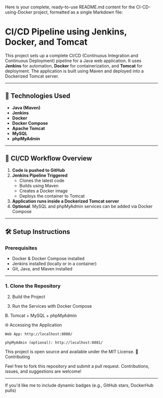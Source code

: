 Here is your complete, ready-to-use README.md content for the CI-CD-using-Docker project, formatted as a single Markdown file:

# CI/CD Pipeline using Jenkins, Docker, and Tomcat

This project sets up a complete CI/CD (Continuous Integration and Continuous Deployment) pipeline for a Java web application. It uses **Jenkins** for automation, **Docker** for containerization, and **Tomcat** for deployment. The application is built using Maven and deployed into a Dockerized Tomcat server.

---

## 🔧 Technologies Used

- **Java (Maven)**
- **Jenkins**
- **Docker**
- **Docker Compose**
- **Apache Tomcat**
- **MySQL**
- **phpMyAdmin**

---


## 🚀 CI/CD Workflow Overview

1. **Code is pushed to GitHub**
2. **Jenkins Pipeline Triggered**
   - Clones the latest code
   - Builds using Maven
   - Creates a Docker image
   - Deploys the container to Tomcat
3. **Application runs inside a Dockerized Tomcat server**
4. **Optional**: MySQL and phpMyAdmin services can be added via Docker Compose

---

## 🛠️ Setup Instructions

### Prerequisites

- Docker & Docker Compose installed
- Jenkins installed (locally or in a container)
- Git, Java, and Maven installed

---

### 1. Clone the Repository

2. Build the Project

3. Run the Services with Docker Compose

B. Tomcat + MySQL + phpMyAdmin

🌐 Accessing the Application

    Web App: http://localhost:8080/

    phpMyAdmin (optional): http://localhost:8081/

This project is open source and available under the MIT License.
🤝 Contributing

Feel free to fork this repository and submit a pull request. Contributions, issues, and suggestions are welcome!


---

If you'd like me to include dynamic badges (e.g., GitHub stars, DockerHub pulls)
